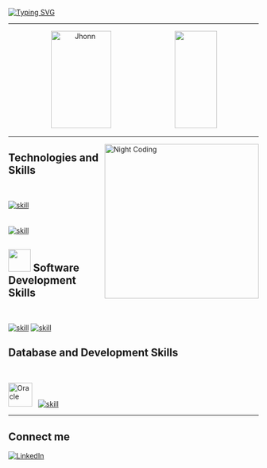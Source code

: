 [![Typing SVG](https://readme-typing-svg.herokuapp.com/?color=4F4F4F&size=35&center=true&vCenter=true&width=1000&lines=Hello+World,+my+name+is+Jhonn+Brandon;Welcome)](https://git.io/typing-svg)

<hr>

<div align="center">  
  <img width="49%" height="195px" src="https://github-readme-stats.vercel.app/api?username=jhonnbr4ndon&show_icons=true&count_private=true&hide_border=true&title_color=fff&icon_color=79ff97&text_color=9f9f9f&bg_color=151515" alt="Jhonn" /> 
  <img width="41%" height="195px" src="https://github-readme-stats.vercel.app/api/top-langs/?username=jhonnbr4ndon&layout=compact&hide_border=true&title_color=fff&text_color=9f9f9f&bg_color=0d1117" />
</div>

<hr>

<img alt="Night Coding" src="https://media.giphy.com/media/juua9i2c2fA0AIp2iq/giphy.gif" width="310px" height="310px" align="right"/>

## Technologies and Skills  
<br>

[![skill](https://skillicons.dev/icons?i=java,react,js,html,css,spring,maven)](https://skillicons.dev)
<br><br><br>
[![skill](https://skillicons.dev/icons?i=python,kotlin,cs,net,nodejs,hibernate,gradle)](https://skillicons.dev)

## <img src="https://media.giphy.com/media/iDaCeaKrHhUI1I8e2b/giphy.gif" width="45px"> Software Development Skills

<br>

[![skill](https://skillicons.dev/icons?i=idea,vscode,eclipse,androidstudio,azure,docker,postman,blender)](https://skillicons.dev)
[![skill](https://skillicons.dev/icons?i=firebase,git,powershell,pycharm,rider,visualstudio)](https://skillicons.dev)

## Database and Development Skills

<br>

<img alt="Oracle" src="https://cyclr.com/wp-content/uploads/2022/03/ext-304.jpg.webp" width="48px" height="48px"/>&nbsp; &nbsp;[![skill](https://skillicons.dev/icons?i=mongodb,mysql)](https://skillicons.dev)

<hr>

## Connect me

[![LinkedIn](https://img.shields.io/badge/LinkedIn-0077B5?style=for-the-badge&logo=linkedin&logoColor=white)](https://www.linkedin.com/in/jhonn-brandon-405a51271/)
          
          





